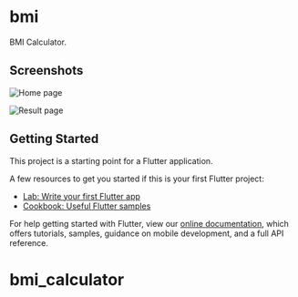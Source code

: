 # bmi

BMI Calculator.



## Screenshots

![Home page](https://cdn.dribbble.com/users/1553101/screenshots/4585382/attachments/1036694/selector_page.png)

![Result page](https://cdn.dribbble.com/users/1553101/screenshots/4585382/attachments/1036693/result_page.png)



## Getting Started

This project is a starting point for a Flutter application.

A few resources to get you started if this is your first Flutter project:

- [Lab: Write your first Flutter app](https://flutter.dev/docs/get-started/codelab)
- [Cookbook: Useful Flutter samples](https://flutter.dev/docs/cookbook)

For help getting started with Flutter, view our
[online documentation](https://flutter.dev/docs), which offers tutorials,
samples, guidance on mobile development, and a full API reference.
# bmi_calculator
